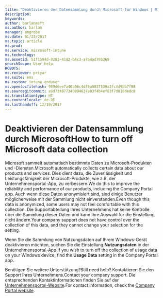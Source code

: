 ```yaml
---
title: "Deaktivieren der Datensammlung durch Microsoft für Windows | Microsoft-Dokumentation"
description: 
keywords: 
author: barlanmsft
ms.author: barlan
manager: angrobe
ms.date: 01/23/2017
ms.topic: article
ms.prod: 
ms.service: microsoft-intune
ms.technology: 
ms.assetid: 51f1594d-0283-41d2-b4c3-a7a4ad70b369
searchScope: User help
ROBOTS: 
ms.reviewer: priyar
ms.suite: ems
ms.custom: intune-enduser
ms.openlocfilehash: 989d6ee7a40a06c4df6a5837539a3fc4d9bb7f08
ms.sourcegitcommit: a9d734877340894637e03f4b4ef83f7d01ddedc8
ms.translationtype: HT
ms.contentlocale: de-DE
ms.lasthandoff: 12/19/2017
---
```

# <a name="how-to-turn-off-microsoft-data-collection"></a><span data-ttu-id="93397-102">Deaktivieren der Datensammlung durch Microsoft</span><span class="sxs-lookup"><span data-stu-id="93397-102">How to turn off Microsoft data collection</span></span>

<span data-ttu-id="93397-103">Microsoft sammelt automatisch bestimmte Daten zu Microsoft-Produkten und -Diensten.</span><span class="sxs-lookup"><span data-stu-id="93397-103">Microsoft automatically collects certain data about our products and services.</span></span> <span data-ttu-id="93397-104">Dies dient dazu, die Zuverlässigkeit und Leistungsfähigkeit der Microsoft-Produkte, wie z.B. der Unternehmensportal-App, zu verbessern.</span><span class="sxs-lookup"><span data-stu-id="93397-104">We do this to improve the reliability and performance of our products, including the Company Portal app.</span></span> <span data-ttu-id="93397-105">Auch wenn diese Daten anonymisiert sind, sind einige Benutzer möglicherweise mit der Sammlung nicht einverstanden.</span><span class="sxs-lookup"><span data-stu-id="93397-105">Even though this data is anonymized, some users may not feel comfortable with this collection.</span></span> <span data-ttu-id="93397-106">Die Supportabteilung Ihres Unternehmens hat keine Kontrolle über die Sammlung dieser Daten und kann Ihre Auswahl für die Einstellung nicht ändern.</span><span class="sxs-lookup"><span data-stu-id="93397-106">Your company support does not have control over the collection of this data, and they cannot change your selection for the setting.</span></span>

<span data-ttu-id="93397-107">Wenn Sie die Sammlung von Nutzungsdaten auf Ihrem Windows-Gerät deaktivieren möchten, suchen Sie die Einstellung **Nutzungsdaten** in der Unternehmensportal-App.</span><span class="sxs-lookup"><span data-stu-id="93397-107">If you wish to turn off the collection of usage data on your Windows device, find the **Usage Data** setting in the Company Portal app.</span></span>

<span data-ttu-id="93397-108">Benötigen Sie weitere Unterstützung?</span><span class="sxs-lookup"><span data-stu-id="93397-108">Still need help?</span></span> <span data-ttu-id="93397-109">Kontaktieren Sie den Support Ihres Unternehmens.</span><span class="sxs-lookup"><span data-stu-id="93397-109">Contact your company support.</span></span> <span data-ttu-id="93397-110">Die entsprechenden Kontaktinformationen finden Sie auf der [Unternehmensportal-Website](https://portal.manage.microsoft.com#HelpDeskDialog).</span><span class="sxs-lookup"><span data-stu-id="93397-110">For contact information, check the [Company Portal website](https://portal.manage.microsoft.com#HelpDeskDialog).</span></span>

